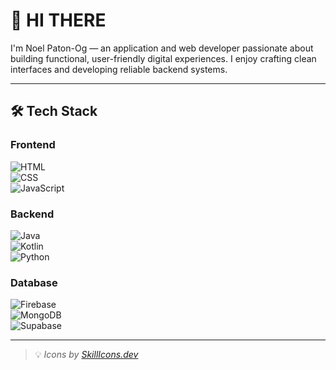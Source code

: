 # 👋 HI THERE  

I'm Noel Paton-Og — an application and web developer passionate about building functional, user-friendly digital experiences. I enjoy crafting clean interfaces and developing reliable backend systems.

---

## 🛠 Tech Stack

### Frontend  
![HTML](https://skillicons.dev/icons?i=html)  
![CSS](https://skillicons.dev/icons?i=css)  
![JavaScript](https://skillicons.dev/icons?i=js)  

### Backend  
![Java](https://skillicons.dev/icons?i=java)  
![Kotlin](https://skillicons.dev/icons?i=kotlin)  
![Python](https://skillicons.dev/icons?i=python)  

### Database  
![Firebase](https://skillicons.dev/icons?i=firebase)  
![MongoDB](https://skillicons.dev/icons?i=mongodb)  
![Supabase](https://skillicons.dev/icons?i=supabase)  

---

> 💡 *Icons by [SkillIcons.dev](https://skillicons.dev)*
